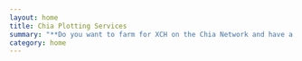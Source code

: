 ```yaml
---
layout: home
title: Chia Plotting Services
summary: "**Do you want to farm for XCH on the Chia Network and have a stack of HDD's but no money or time to build a dedicated plotting PC? We can help you!!**\n\nWe offer \"Pay to Plot\" services to Chia farmers worldwide. With our in-house plotting software and fully automated process we can generate plots to download in under an hour with no queue time!\n\nTo get started, select how many Chia plots you want us to generate below and at the checkout,\_**input your Chia Public Pool and Farmer Key in to the order form**.\n\nPLEASE DO NOT SEND US YOUR CHIA PRIVATE KEYS!!!\n\nOnce you've placed the order, our automated system will generate your plots and will send you an email once done with a link to download your plots.\n"
category: home
---
```

